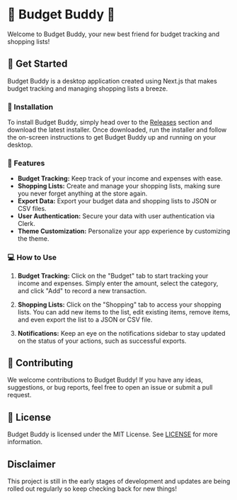 # 🤑 Budget Buddy 🛒

Welcome to Budget Buddy, your new best friend for budget tracking and shopping lists!


## 🚀 Get Started

Budget Buddy is a desktop application created using Next.js that makes budget tracking and managing shopping lists a breeze.


### 💾 Installation

To install Budget Buddy, simply head over to the [Releases](https://github.com/tylerlight071/Budget-Buddy/releases/tag/V1.0) section and download the latest installer. Once downloaded, run the installer and follow the on-screen instructions to get Budget Buddy up and running on your desktop.


### 🌟 Features

- **Budget Tracking:** Keep track of your income and expenses with ease.
- **Shopping Lists:** Create and manage your shopping lists, making sure you never forget anything at the store again.
- **Export Data:** Export your budget data and shopping lists to JSON or CSV files.
- **User Authentication:** Secure your data with user authentication via Clerk.
- **Theme Customization:** Personalize your app experience by customizing the theme.

### 💻 How to Use

1. **Budget Tracking:** Click on the "Budget" tab to start tracking your income and expenses. Simply enter the amount, select the category, and click "Add" to record a new transaction.

2. **Shopping Lists:** Click on the "Shopping" tab to access your shopping lists. You can add new items to the list, edit existing items, remove items, and even export the list to a JSON or CSV file.

3. **Notifications:** Keep an eye on the notifications sidebar to stay updated on the status of your actions, such as successful exports.
   

## 💖 Contributing

We welcome contributions to Budget Buddy! If you have any ideas, suggestions, or bug reports, feel free to open an issue or submit a pull request.


## 📜 License

Budget Buddy is licensed under the MIT License. See [LICENSE](https://github.com/tylerlight071/BudgetBuddy/blob/main/LICENSE) for more information.


## Disclaimer
This project is still in the early stages of development and updates are being rolled out regularly so keep checking back for new things!

